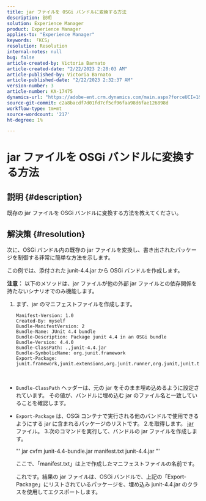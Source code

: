 ```yaml
---
title: jar ファイルを OSGi バンドルに変換する方法
description: 説明
solution: Experience Manager
product: Experience Manager
applies-to: "Experience Manager"
keywords: 「KCS」
resolution: Resolution
internal-notes: null
bug: false
article-created-by: Victoria Barnato
article-created-date: "2/22/2023 2:28:03 AM"
article-published-by: Victoria Barnato
article-published-date: "2/22/2023 2:32:37 AM"
version-number: 3
article-number: KA-17475
dynamics-url: "https://adobe-ent.crm.dynamics.com/main.aspx?forceUCI=1&pagetype=entityrecord&etn=knowledgearticle&id=2be0e482-58b2-ed11-83fe-6045bd006b3d"
source-git-commit: c2a8bacdf7d01fd7cf5cf96faa98d6fae126898d
workflow-type: tm+mt
source-wordcount: '217'
ht-degree: 1%

---
```


# jar ファイルを OSGi バンドルに変換する方法

## 説明 {#description}


既存の jar ファイルを OSGi バンドルに変換する方法を教えてください。


## 解決策 {#resolution}


次に、OSGi バンドル内の既存の jar ファイルを変換し、書き出されたパッケージを制御する非常に簡単な方法を示します。

この例では、添付された junit-4.4.jar から OSGi バンドルを作成します。

<b>注意：</b> 以下のメソッドは、jar ファイルが他の外部 jar ファイルとの依存関係を持たないシナリオでのみ機能します。



1. まず、jar のマニフェストファイルを作成します。

   ```
   Manifest-Version: 1.0
   Created-By: myself
   Bundle-ManifestVersion: 2
   Bundle-Name: JUnit 4.4 bundle
   Bundle-Description: Package junit 4.4 in an OSGi bundle
   Bundle-Version: 4.4.0
   Bundle-ClassPath: .,junit-4.4.jar
   Bundle-SymbolicName: org.junit.framework
   Export-Package: junit.framework,junit.extensions,org.junit.runner,org.junit,junit.textui
   ```

 
- `Bundle-ClassPath` ヘッダーは、元の jar をそのまま埋め込めるように設定されています。 その値が、バンドルに埋め込む jar のファイル名と一致していることを確認します。
- `Export-Package` は、OSGi コンテナで実行される他のバンドルで使用できるようにする jar に含まれるパッケージのリストです。
2.を取得します。 [jar](https://repo1.maven.org/maven2/junit/junit/4.4/junit-4.4.jar) ファイル。
3.次のコマンドを実行して、バンドルの jar ファイルを作成します。


    &quot;&#39;
    jar cvfm junit-4.4-bundle.jar manifest.txt junit-4.4.jar
    &quot;&#39;
    
    
    
    ここで、「manifest.txt」は上で作成したマニフェストファイルの名前です。
    
    
    
    これです。結果の jar ファイルは、OSGi バンドルで、上記の「Export-Package」にリストされているパッケージを、埋め込み junit-4.4.jar のクラスを使用してエクスポートします。
    

